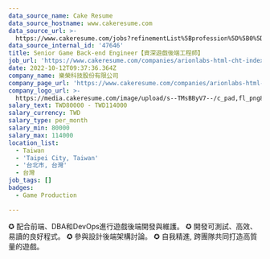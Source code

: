 ```yaml
---
data_source_name: Cake Resume
data_source_hostname: www.cakeresume.com
data_source_url: >-
  https://www.cakeresume.com/jobs?refinementList%5Bprofession%5D%5B0%5D=game-production&range%5Bsalary_range%5D%5Bmin%5D=100000
data_source_internal_id: '47646'
title: Senior Game Back-end Engineer【資深遊戲後端工程師】
job_url: 'https://www.cakeresume.com/companies/arionlabs-html-cht-index-html/jobs/f17992'
date: 2022-10-12T09:37:36.364Z
company_name: 樂榮科技股份有限公司
company_page_url: 'https://www.cakeresume.com/companies/arionlabs-html-cht-index-html'
company_logo_url: >-
  https://media.cakeresume.com/image/upload/s--TMsBByV7--/c_pad,fl_png8,h_200,w_200/v1618990974/sznscywsndnsiebn2uut.png
salary_text: TWD80000 - TWD114000
salary_currency: TWD
salary_type: per_month
salary_min: 80000
salary_max: 114000
location_list:
  - Taiwan
  - 'Taipei City, Taiwan'
  - '台北市, 台灣'
  - 台灣
job_tags: []
badges:
  - Game Production

---
```


✪ 配合前端、DBA和DevOps進行遊戲後端開發與維護。 ✪ 開發可測試、高效、易讀的良好程式。 ✪ 參與設計後端架構討論。 ✪ 自我精進, 跨團隊共同打造高質量的遊戲。